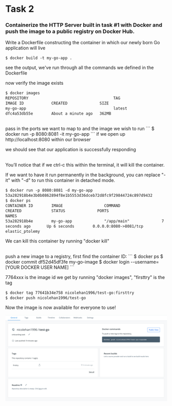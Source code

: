 # Task 2
### Containerize the HTTP Server built in task #1 with Docker and push the image to a public registry on Docker Hub. 

Write a Dockerfile constructing the container in which our newly born Go application will live
```
$ docker build -t my-go-app .
```
see the output, we've run through all the commands we defined in the Dockerfile

now verify the image exists
```
$ docker images
REPOSITORY                                     TAG                                 IMAGE ID            CREATED              SIZE
my-go-app                                      latest                              dfc4a53db55e        About a minute ago   362MB
```
<br>
pass in the ports we want to map to and the image we wish to run
```
$ docker run -p 8080:8081 -it my-go-app
```
if we open up http://localhost:8080 within our browser

we should see that our application is successfully responding

<br>
You’ll notice that if we ctrl-c this within the terminal, it will kill the container. 

If we want to have it run permanently in the background, you can replace "-it" with "-d" to run this container in detached mode.
```
$ docker run -p 8080:8081 -d my-go-app
53a282918b4e3b0b0862894f8e1b5553d36dceb72d8fc9f29844724c897d9432
$ docker ps
CONTAINER ID        IMAGE                  COMMAND                  CREATED             STATUS              PORTS                       NAMES
53a282918b4e        my-go-app              "/app/main"              7 seconds ago       Up 6 seconds        0.0.0.0:8080->8081/tcp      elastic_ptolemy
```
We can kill this container by running "docker kill"

<br>
push a new image to a registry, first find the container ID:
```
$ docker ps
$ docker commit df52d45df3fe my-go-image
$ docker login --username=[YOUR DOCKER USER NAME]
``` 

7764xxx is the image id we get by running "docker images", "firsttry" is the tag
```
$ docker tag 77641b34e758 nicolehan1996/test-go:firsttry
$ docker push nicolehan1996/test-go
```
Now the image is now available for everyone to use!

![My Docker Hub](docker-hub.png)

